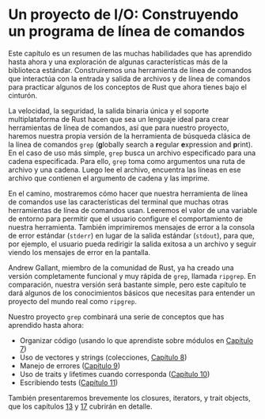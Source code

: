 # Un proyecto de I/O: Construyendo un programa de línea de comandos

Este capítulo es un resumen de las muchas habilidades que has aprendido hasta
ahora y una exploración de algunas características más de la biblioteca estándar.
Construiremos una herramienta de línea de comandos que interactúa con la entrada
y salida de archivos y de línea de comandos para practicar algunos de los
conceptos de Rust que ahora tienes bajo el cinturón.

La velocidad, la seguridad, la salida binaria única y el soporte multiplataforma
de Rust hacen que sea un lenguaje ideal para crear herramientas de línea de
comandos, así que para nuestro proyecto, haremos nuestra propia versión de la
herramienta de búsqueda clásica de la línea de comandos `grep` (**g**lobally
search a **r**egular **e**xpression and **p**rint). En el caso de uso más
simple, `grep` busca un archivo especificado para una cadena especificada.
Para ello, `grep` toma como argumentos una ruta de archivo y una cadena. Luego
lee el archivo, encuentra las líneas en ese archivo que contienen el argumento
de cadena y las imprime.

En el camino, mostraremos cómo hacer que nuestra herramienta de línea de comandos
use las características del terminal que muchas otras herramientas de línea de
comandos usan. Leeremos el valor de una variable de entorno para permitir que el
usuario configure el comportamiento de nuestra herramienta. También imprimiremos
mensajes de error a la consola de error estándar (`stderr`) en lugar de la
salida estándar (`stdout`), para que, por ejemplo, el usuario pueda redirigir
la salida exitosa a un archivo y seguir viendo los mensajes de error en la
pantalla.

Andrew Gallant, miembro de la comunidad de Rust, ya ha creado una versión
completamente funcional y muy rápida de `grep`, llamada `ripgrep`. En
comparación, nuestra versión será bastante simple, pero este capítulo te dará
algunos de los conocimientos básicos que necesitas para entender un proyecto
del mundo real como `ripgrep`.

Nuestro proyecto `grep` combinará una serie de conceptos que has aprendido
hasta ahora:

* Organizar código (usando lo que aprendiste sobre módulos en
  [Capítulo 7][ch7]<!-- ignore -->)
* Uso de vectores y strings (colecciones, [Capítulo 8][ch8]<!-- ignore -->)
* Manejo de errores ([Capítulo 9][ch9]<!-- ignore -->)
* Uso de traits y lifetimes cuando corresponda ([Capítulo 10][ch10]<!-- ignore
  -->)
* Escribiendo tests ([Capítulo 11][ch11]<!-- ignore -->)

También presentaremos brevemente los closures, iterators, y trait objects, que
los capítulos [13][ch13]<!-- ignore --> y [17][ch17]<!-- ignore --> cubrirán en
detalle.

[ch7]: ch07-00-managing-growing-projects-with-packages-crates-and-modules.html
[ch8]: ch08-00-common-collections.html
[ch9]: ch09-00-error-handling.html
[ch10]: ch10-00-generics.html
[ch11]: ch11-00-testing.html
[ch13]: ch13-00-functional-features.html
[ch17]: ch17-00-oop.html
